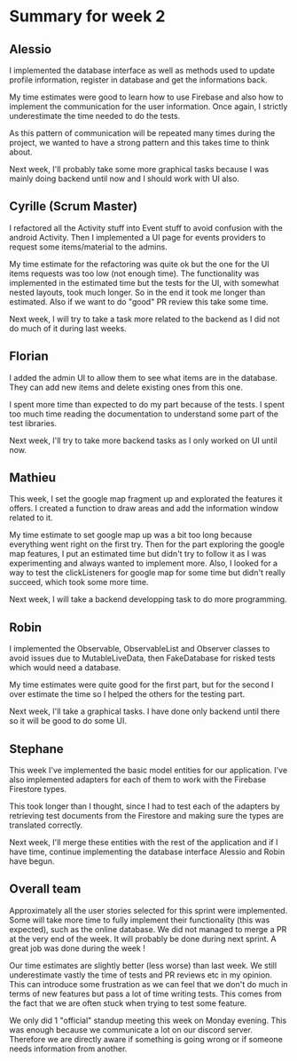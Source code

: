 # Summary for week 2

## Alessio

I implemented the database interface as well as methods used to update profile information, register in database and get the informations back.

My time estimates were good to learn how to use Firebase and also how to implement the communication for the user information. Once again, I strictly underestimate the time needed to do the tests.

As this pattern of communication will be repeated many times during the project, we wanted to have a strong pattern and this takes time to think about.

Next week, I'll probably take some more graphical tasks because I was mainly doing backend until now and I should work with UI also.

## Cyrille (Scrum Master)
I refactored all the Activity stuff into Event stuff to avoid confusion with the android Activity. Then I implemented a UI page for events providers to request some items/material to the admins.

My time estimate for the refactoring was quite ok but the one for the UI items requests was too low (not enough time). The functionality was implemented in the estimated time but the tests for the UI, with somewhat nested layouts, took much longer. So in the end it took me longer than estimated. Also if we want to do "good" PR review this take some time.

Next week, I will try to take a task more related to the backend as I did not do much of it during last weeks.

## Florian

I added the admin UI to allow them to see what items are in the database. They can add new items and delete existing ones from this one.

I spent more time than expected to do my part because of the tests. I spent too much time reading the documentation to understand some part of the test libraries.

Next week, I'll try to take more backend tasks as I only worked on UI until now.

## Mathieu

This week, I set the google map fragment up and explorated the features it offers. I created a function to draw areas and add the information window related to it.

My time estimate to set google map up was a bit too long because everything went right on the first try. Then for the part exploring the google map features, I put an estimated time but didn't try to follow it as I was experimenting and always wanted to implement more. Also, I looked for a way to test the clickListeners for google map for some time but didn't really succeed, which took some more time.

Next week, I will take a backend developping task to do more programming. 

## Robin

I implemented the Observable, ObservableList and Observer classes to avoid issues due to MutableLiveData, then FakeDatabase for risked tests which would need a database.

My time estimates were quite good for the first part, but for the second I over estimate the time so I helped the others for the testing part.

Next week, I'll take a graphical tasks. I have done only backend until there so it will be good to do some UI.

## Stephane
This week I've implemented the basic model entities for our application. I've also implemented adapters for each of them to work with the Firebase
Firestore types.

This took longer than I thought, since I had to test each of the adapters by retrieving test documents from the Firestore and making sure the types are translated correctly.

Next week, I'll merge these entities with the rest of the application and if I have time, continue implementing
the database interface Alessio and Robin have begun.

## Overall team
Approximately all the user stories selected for this sprint were implemented. Some will take more time to fully implement their functionality (this was expected), such as the online database. We did not managed to merge a PR at the very end of the week. It will probably be done during next sprint. A great job was done during the week !

Our time estimates are slightly better (less worse) than last week. We still underestimate vastly the time of tests and PR reviews etc in my opinion. This can introduce some frustration as we can feel that we don't do much in terms of new features but pass a lot of time writing tests. This comes from the fact that we are often stuck when trying to test some feature.

We only did 1 "official" standup meeting this week on Monday evening. This was enough because we communicate a lot on our discord server. Therefore we are directly aware if something is going wrong or if someone needs information from another.
